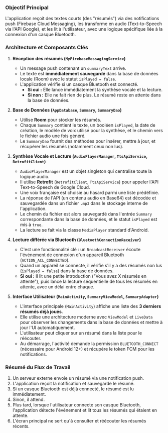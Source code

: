 ### Objectif Principal

L'application reçoit des textes courts (des "résumés") via des notifications push (Firebase Cloud Messaging), les transforme en audio (Text-to-Speech via l'API Google), et les lit à l'utilisateur, avec une logique spécifique liée à la connexion d'un casque Bluetooth.

### Architecture et Composants Clés

1.  **Réception des résumés (`MyFirebaseMessagingService`)**
    *   Un message push contenant un `summaryText` arrive.
    *   Le texte est **immédiatement sauvegardé** dans la base de données locale (Room) avec le statut `isPlayed = false`.
    *   L'application vérifie si un casque Bluetooth est connecté.
        *   **Si oui :** Elle lance immédiatement la synthèse vocale et la lecture.
        *   **Si non :** Elle ne fait rien de plus. Le résumé reste en attente dans la base de données.

2.  **Base de Données (`AppDatabase`, `Summary`, `SummaryDao`)**
    *   Utilise **Room** pour stocker les résumés.
    *   Chaque `Summary` contient le texte, un booléen `isPlayed`, la date de création, le modèle de voix utilisé pour la synthèse, et le chemin vers le fichier audio une fois généré.
    *   Le `SummaryDao` fournit des méthodes pour insérer, mettre à jour, et récupérer les résumés (notamment ceux non lus).

3.  **Synthèse Vocale et Lecture (`AudioPlayerManager`, `TtsApiService`, `RetrofitClient`)**
    *   `AudioPlayerManager` est un objet singleton qui centralise toute la logique audio.
    *   Il utilise **Retrofit** (`RetrofitClient`, `TtsApiService`) pour appeler l'API Text-to-Speech de Google Cloud.
    *   Une voix française est choisie au hasard parmi une liste prédéfinie.
    *   La réponse de l'API (un contenu audio en Base64) est décodée et sauvegardée dans un fichier `.mp3` dans le stockage interne de l'application.
    *   Le chemin du fichier est alors sauvegardé dans l'entrée `Summary` correspondante dans la base de données, et le statut `isPlayed` est mis à `true`.
    *   La lecture se fait via la classe `MediaPlayer` standard d'Android.

4.  **Lecture différée via Bluetooth (`BluetoothConnectionReceiver`)**
    *   C'est une fonctionnalité clé : un `BroadcastReceiver` écoute l'événement de connexion d'un appareil Bluetooth (`ACTION_ACL_CONNECTED`).
    *   Quand un appareil se connecte, il vérifie s'il y a des résumés non lus (`isPlayed = false`) dans la base de données.
    *   **Si oui :** Il lit une petite introduction ("Vous avez X résumés en attente"), puis lance la lecture séquentielle de tous les résumés en attente, avec un délai entre chaque.

5.  **Interface Utilisateur (`MainActivity`, `SummaryViewModel`, `SummaryAdapter`)**
    *   L'interface principale (`MainActivity`) affiche une liste des **3 derniers résumés déjà joués**.
    *   Elle utilise une architecture moderne avec `ViewModel` et `LiveData` pour observer les changements dans la base de données et mettre à jour l'UI automatiquement.
    *   L'utilisateur peut cliquer sur un résumé dans la liste pour le réécouter.
    *   Au démarrage, l'activité demande la permission `BLUETOOTH_CONNECT` (nécessaire pour Android 12+) et récupère le token FCM pour les notifications.

### Résumé du Flux de Travail

1.  Un serveur externe envoie un résumé via une notification push.
2.  L'application reçoit la notification et sauvegarde le résumé.
3.  Si un casque Bluetooth est déjà connecté, le résumé est lu immédiatement.
4.  Sinon, il attend.
5.  Plus tard, lorsque l'utilisateur connecte son casque Bluetooth, l'application détecte l'événement et lit tous les résumés qui étaient en attente.
6.  L'écran principal ne sert qu'à consulter et réécouter les résumés récents.
